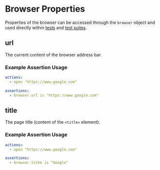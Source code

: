 # Browser Properties

Properties of the browser can be accessed through the `browser` object and used directly within
[tests](/test-syntax.md) and [test suites](/test-suite-syntax.md).

## url

The current content of the browser address bar.

### Example Assertion Usage
```yaml
actions:
  - open "https://www.google.com"

assertions:
  - browser.url is "https://www.google.com"
```

## title

The page title (content of the `<title>` element).

### Example Assertion Usage
```yaml
actions:
  - open "https://www.google.com"

assertions:
  - browser.titke is "Google"
```
